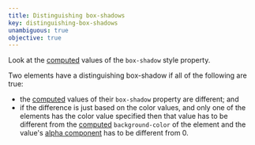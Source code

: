 ```yaml
---
title: Distinguishing box-shadows
key: distinguishing-box-shadows
unambiguous: true
objective: true
---
```


Look at the [computed](https://drafts.csswg.org/css-cascade/#computed-value) values of the `box-shadow` style property.

Two elements have a distinguishing box-shadow if all of the following are true:

- the [computed](https://drafts.csswg.org/css-cascade/#computed-value) values of their `box-shadow` property are different; and
- if the difference is just based on the color values, and only one of the elements has the color value specified then that value has to be different from the [computed](https://drafts.csswg.org/css-cascade/#computed-value) `background-color` of the element and the value's [alpha component](https://drafts.csswg.org/css-color/#alpha-channel) has to be different from 0.
